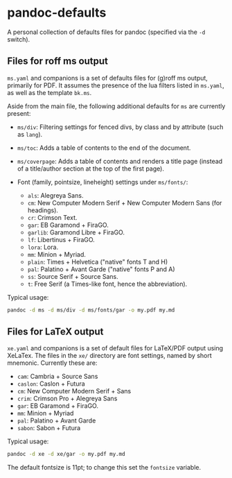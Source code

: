 # pandoc-defaults

A personal collection of defaults files for pandoc (specified via the `-d` switch).

## Files for roff ms output

`ms.yaml` and companions is a set of defaults files for (g)roff ms output, primarily for PDF. It assumes the presence of the lua filters listed in `ms.yaml`, as well as the template `bk.ms`.

Aside from the main file, the following additional defaults for `ms` are currently present:

- `ms/div`: Filtering settings for fenced divs, by class and by attribute (such as `lang`).

- `ms/toc`: Adds a table of contents to the end of the document.

- `ms/coverpage`: Adds a table of contents and renders a title page (instead of a title/author section at the top of the first page).

- Font (family, pointsize, lineheight) settings under `ms/fonts/`:
  - `als`: Alegreya Sans.
  - `cm`: New Computer Modern Serif + New Computer Modern Sans (for headings).
  - `cr`: Crimson Text.
  - `gar`: EB Garamond + FiraGO.
  - `garlib`: Garamond Libre + FiraGO.
  - `lf`: Libertinus + FiraGO.
  - `lora`: Lora.
  - `mm`: Minion + Myriad.
  - `plain`: Times + Helvetica ("native" fonts T and H)
  - `pal`: Palatino + Avant Garde ("native" fonts P and A)
  - `ss`: Source Serif + Source Sans.
  - `t`: Free Serif (a Times-like font, hence the abbreviation).

Typical usage:

```sh
pandoc -d ms -d ms/div -d ms/fonts/gar -o my.pdf my.md
```

## Files for LaTeX output

`xe.yaml` and companions is a set of default files for LaTeX/PDF output using XeLaTex. The files in the `xe/` directory are font settings, named by short mnemonic. Currently these are:

- `cam`: Cambria + Source Sans
- `caslon`: Caslon + Futura
- `cm`: New Computer Modern Serif + Sans
- `crim`: Crimson Pro + Alegreya Sans
- `gar`: EB Garamond + FiraGO.
- `mm`: Minion + Myriad
- `pal`: Palatino + Avant Garde
- `sabon`: Sabon + Futura

Typical usage:

```sh
pandoc -d xe -d xe/gar -o my.pdf my.md
```

The default fontsize is 11pt; to change this set the `fontsize` variable.
